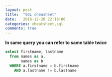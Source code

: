 ```yaml
---
layout: post
title:  "SQL cheasheet"
date:   2016-12-20 22:18:00
categories: cheatsheet,sql
comments: true
---
```

**In same query you can refer to same table twice**

```sql
select firstname, lastname 
  from names as a,
       names as b
  WHERE a.firstname = b.firstname
    AND a.lastname != b.lastname
```